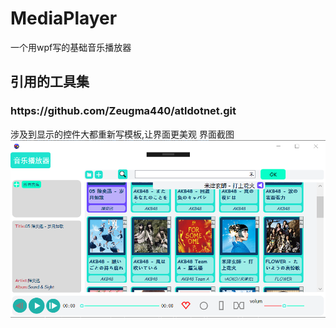 # MediaPlayer
一个用wpf写的基础音乐播放器
<h2>引用的工具集</h2>
<h3>https://github.com/Zeugma440/atldotnet.git</h3>

涉及到显示的控件大都重新写模板,让界面更美观
界面截图
<img src="https://github.com/Ulter-Muton/Pictures/blob/master/Mediaplayer-screenshot.png"/>
